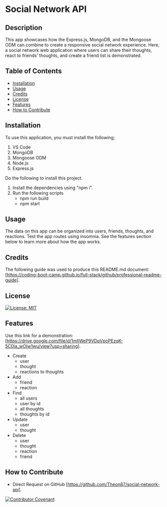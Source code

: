 # Social Network API

## Description

This app showcases how the Express.js, MongoDB, and the Mongoose ODM can combine to create a responsive social network experience. Here, a social network web application where users can share their thoughts, react to friends' thoughts, and create a friend list is demonstrated.

## Table of Contents

- [Installation](#installation)
- [Usage](#usage)
- [Credits](#credits)
- [License](#license)
- [Features](#features)
- [How to Contribute](#how-to-contribute)

## Installation

To use this application, you must install the following;

1) VS Code
2) MongoDB
3) Mongoose ODM
4) Node.js
5) Express.js

Do the following to install this project.

1) Install the dependencies using "npm i".
2) Run the following scripts
    - npm run build
    - npm start

## Usage

The data on this app can be organized into users, friends, thoughts, and reactions. Test the app routes using insomnia. See the features section below to learn more about how the app works.

## Credits

The following guide was used to produce this README.md document: [https://coding-boot-camp.github.io/full-stack/github/professional-readme-guide].

## License

[![License: MIT](https://img.shields.io/badge/License-MIT-yellow.svg)](https://opensource.org/licenses/MIT)

## Features

Use this link for a demonstration: [https://drive.google.com/file/d/1mIlWeP9VDpVpoPEzqK-5C0ja_wOIw1wu/view?usp=sharing].

- Create
    - user
    - thought
    - reactions to thoughts
- Add
    - friend
    - reaction
- Find 
    - all users
    - user by id
    - all thoughts
    - thoughts by id
- Update
    - user
    - thought
- Delete 
    - user
    - thought
    - reaction
    - friend

## How to Contribute

- Direct Request on GitHub [https://github.com/Theon87/social-network-api].

[![Contributor Covenant](https://img.shields.io/badge/Contributor%20Covenant-2.1-4baaaa.svg)](code_of_conduct.md)
